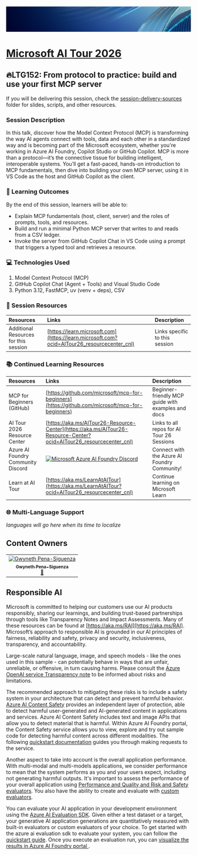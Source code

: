<p align="center">
<img src="img/Banner-MS-AI-Tour-26.png" alt="decorative banner" width="1200"/>
</p>

# [Microsoft AI Tour 2026](https://aitour.microsoft.com)

## 🔥LTG152: From protocol to practice: build and use your first MCP server

If you will be delivering this session, check the [session-delivery-sources](./session-delivery-resources/) folder for slides, scripts, and other resources.

### Session Description

In this talk, discover how the Model Context Protocol (MCP) is transforming the way AI agents connect with tools, data and each other in a standardized way and is becoming part of the Microsoft ecosystem, whether you're working in Azure AI Foundry, Copilot Studio or GitHub Copilot. MCP is more than a protocol—it’s the connective tissue for building intelligent, interoperable systems. You’ll get a fast-paced, hands-on introduction to MCP fundamentals, then dive into building your own MCP server, using it in VS Code as the host and GitHub Copilot as the client.


### 🧠 Learning Outcomes

By the end of this session, learners will be able to:

- Explain MCP fundamentals (host, client, server) and the roles of prompts, tools, and resources.
- Build and run a minimal Python MCP server that writes to and reads from a CSV ledger.
- Invoke the server from GitHub Copilot Chat in VS Code using a prompt that triggers a typed tool and retrieves a resource.


### 💻 Technologies Used

1. Model Context Protocol (MCP)
1. GitHub Copilot Chat (Agent + Tools) and Visual Studio Code
1. Python 3.12, FastMCP, uv (venv + deps), CSV

### 🔗 Session Resources
| Resources          | Links                             | Description        |
|:-------------------|:----------------------------------|:-------------------|
| Additional Resources for this session | [https://learn.microsoft.com](https://learn.microsoft.com?ocid=AITour26_resourcecenter_cnl) | Links specific to this session |

### 📚 Continued Learning Resources
| Resources          | Links                             | Description        |
|:-------------------|:----------------------------------|:-------------------|
| MCP for Beginners (GitHub) | [https://github.com/microsoft/mcp-for-beginners](https://github.com/microsoft/mcp-for-beginners) | Beginner-friendly MCP guide with examples and docs |
| AI Tour 2026 Resource Center | [https://aka.ms/AITour26-Resource-Center](https://aka.ms/AITour26-Resource-Center?ocid=AITour26_resourcecenter_cnl) | Links to all repos for AI Tour 26 Sessions |
| Azure AI Foundry Community Discord | [![Microsoft Azure AI Foundry Discord](https://dcbadge.limes.pink/api/server/ByRwuEEgH4)](https://discord.com/invite/ByRwuEEgH4)| Connect with the Azure AI Foundry Community! |
| Learn at AI Tour | [https://aka.ms/LearnAtAITour](https://aka.ms/LearnAtAITour?ocid=AITour26_resourcecenter_cnl) | Continue learning on Microsoft Learn |

### 🌐 Multi-Language Support

*languages will go here when its time to localize*

## Content Owners

<table>
<tr>
    <td align="center"><a href="http://github.com/madebygps">
    <img src="https://github.com/madebygps.png" width="100" alt="Gwyneth Pena-Siguenza" /><br />
    <sub><b> Gwyneth Pena-Siguenza
</b></sub></a><br />
            <a href="https://github.com/madebygps" title="talk">📢</a> 
    </td>
    
</tr></table>

## 

## Responsible AI 

Microsoft is committed to helping our customers use our AI products responsibly, sharing our learnings, and building trust-based partnerships through tools like Transparency Notes and Impact Assessments. Many of these resources can be found at [https://aka.ms/RAI](https://aka.ms/RAI).
Microsoft’s approach to responsible AI is grounded in our AI principles of fairness, reliability and safety, privacy and security, inclusiveness, transparency, and accountability.

Large-scale natural language, image, and speech models - like the ones used in this sample - can potentially behave in ways that are unfair, unreliable, or offensive, in turn causing harms. Please consult the [Azure OpenAI service Transparency note](https://learn.microsoft.com/legal/cognitive-services/openai/transparency-note?tabs=text) to be informed about risks and limitations.

The recommended approach to mitigating these risks is to include a safety system in your architecture that can detect and prevent harmful behavior. [Azure AI Content Safety](https://learn.microsoft.com/azure/ai-services/content-safety/overview) provides an independent layer of protection, able to detect harmful user-generated and AI-generated content in applications and services. Azure AI Content Safety includes text and image APIs that allow you to detect material that is harmful. Within Azure AI Foundry portal, the Content Safety service allows you to view, explore and try out sample code for detecting harmful content across different modalities. The following [quickstart documentation](https://learn.microsoft.com/azure/ai-services/content-safety/quickstart-text?tabs=visual-studio%2Clinux&pivots=programming-language-rest) guides you through making requests to the service.

Another aspect to take into account is the overall application performance. With multi-modal and multi-models applications, we consider performance to mean that the system performs as you and your users expect, including not generating harmful outputs. It's important to assess the performance of your overall application using [Performance and Quality and Risk and Safety evaluators](https://learn.microsoft.com/azure/ai-studio/concepts/evaluation-metrics-built-in). You also have the ability to create and evaluate with [custom evaluators](https://learn.microsoft.com/azure/ai-studio/how-to/develop/evaluate-sdk#custom-evaluators).

You can evaluate your AI application in your development environment using the [Azure AI Evaluation SDK](https://microsoft.github.io/promptflow/index.html). Given either a test dataset or a target, your generative AI application generations are quantitatively measured with built-in evaluators or custom evaluators of your choice. To get started with the azure ai evaluation sdk to evaluate your system, you can follow the [quickstart guide](https://learn.microsoft.com/azure/ai-studio/how-to/develop/flow-evaluate-sdk). Once you execute an evaluation run, you can [visualize the results in Azure AI Foundry portal ](https://learn.microsoft.com/azure/ai-studio/how-to/evaluate-flow-results).
